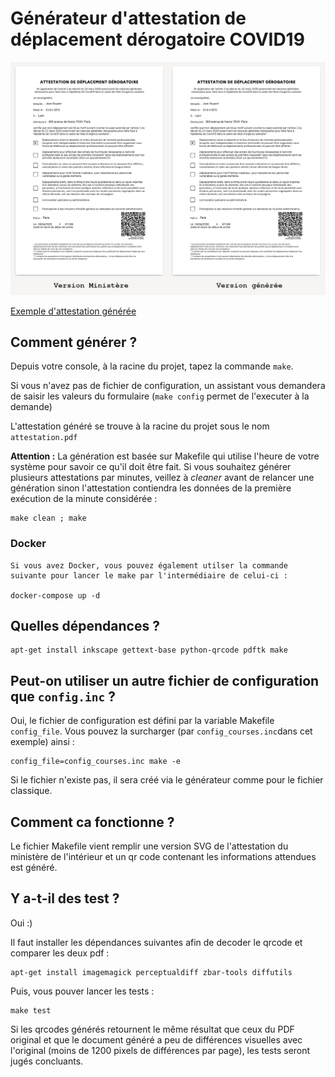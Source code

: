 # Générateur d'attestation de déplacement dérogatoire COVID19

![Comparaison entre le document du ministère et celui généré](exemples/comparaison.png)

[Exemple d'attestation générée](exemples/attestation_exemple.pdf)

## Comment générer ?

Depuis votre console, à la racine du projet, tapez la commande ``make``.

Si vous n'avez pas de fichier de configuration, un assistant vous demandera de saisir les valeurs du formulaire (``make config`` permet de l'executer à la demande)

L'attestation généré se trouve à la racine du projet sous le nom ``attestation.pdf``

**Attention :** La génération est basée sur Makefile qui utilise l'heure de votre système pour savoir ce qu'il doit être fait. Si vous souhaitez générer plusieurs attestations par minutes, veillez à *cleaner* avant de relancer une génération sinon l'attestation contiendra les données de la première exécution de la minute considérée :

    make clean ; make

### Docker

    Si vous avez Docker, vous pouvez également utilser la commande suivante pour lancer le make par l'intermédiaire de celui-ci :

    docker-compose up -d

## Quelles dépendances ?

    apt-get install inkscape gettext-base python-qrcode pdftk make

## Peut-on utiliser un autre fichier de configuration que ``config.inc`` ?

Oui, le fichier de configuration est défini par la variable Makefile ``config_file``. Vous pouvez la surcharger (par ``config_courses.inc``dans cet exemple) ainsi :

    config_file=config_courses.inc make -e

Si le fichier n'existe pas, il sera créé via le générateur comme pour le fichier classique.

## Comment ca fonctionne ?

Le fichier Makefile vient remplir une version SVG de l'attestation du ministère de l'intérieur et un qr code contenant les informations attendues est généré.

## Y a-t-il des test ?

Oui :)

Il faut installer les dépendances suivantes afin de decoder le qrcode et comparer les deux pdf :

    apt-get install imagemagick perceptualdiff zbar-tools diffutils

Puis, vous pouver lancer les tests :

    make test

Si les qrcodes générés retournent le même résultat que ceux du PDF original et que le document généré a peu de différences visuelles avec l'original (moins de 1200 pixels de différences par page), les tests seront jugés concluants.
